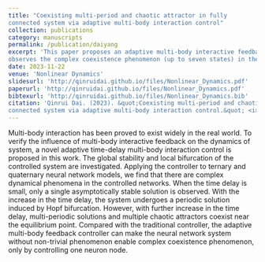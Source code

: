 ```yaml
---
title: "Coexisting multi-period and chaotic attractor in fully
connected system via adaptive multi-body interaction control"
collection: publications
category: manuscripts
permalink: /publication/daiyang
excerpt: 'This paper proposes an adaptive multi-body interactive feedback controller for fully connected system, and
observes the complex coexistence phenomenon (up to seven states) in the controlled neural network model.'
date: 2023-11-22
venue: 'Nonlinear Dynamics'
slidesurl: 'http://qinruidai.github.io/files/Nonlinear_Dynamics.pdf'
paperurl: 'http://qinruidai.github.io/files/Nonlinear_Dynamics.pdf'
bibtexurl: 'http://qinruidai.github.io/files/Nonlinear_Dynamics.bib'
citation: 'Qinrui Dai. (2023). &quot;Coexisting multi-period and chaotic attractor in fully
connected system via adaptive multi-body interaction control.&quot; <i>Nonlinear Dynamics</i>. 112:681–692.'
---
```

Multi-body interaction has been proved to exist widely in the real world. To verify the influence
of multi-body interactive feedback on the dynamics of system, a novel adaptive time-delay multi-body interaction control is proposed in this work. The global stability and local bifurcation of the controlled system are investigated. Applying the controller to ternary and quaternary neural network models, we find that there are complex dynamical phenomena in the controlled networks. When the time delay is small, only a single asymptotically stable solution is observed. With
the increase in the time delay, the system undergoes a periodic solution induced by Hopf bifurcation. However, with further increase in the time delay, multi-periodic solutions and multiple chaotic attractors coexist near the equilibrium point. Compared with the traditional controller, the adaptive multi-body feedback controller can make the neural network system without non-trivial phenomenon enable complex coexistence phenomenon, only by controlling one neuron node.
